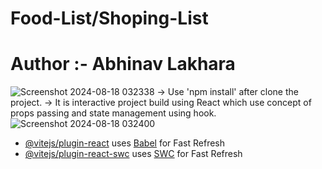
# Food-List/Shoping-List
# Author :- Abhinav Lakhara
![Screenshot 2024-08-18 032338](https://github.com/user-attachments/assets/ea3d341e-dd66-4836-9b61-a1f3fbda0d8b)
-> Use 'npm install' after clone the project.
-> It is interactive project build using <span>React</span> which use concept of props passing and state management using hook.![Screenshot 2024-08-18 032400](https://github.com/user-attachments/assets/9beeecdc-2e79-47aa-8c41-e395124162d9)


- [@vitejs/plugin-react](https://github.com/vitejs/vite-plugin-react/blob/main/packages/plugin-react/README.md) uses [Babel](https://babeljs.io/) for Fast Refresh
- [@vitejs/plugin-react-swc](https://github.com/vitejs/vite-plugin-react-swc) uses [SWC](https://swc.rs/) for Fast Refresh
